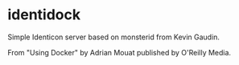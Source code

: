 identidock
==========

Simple Identicon server based on monsterid from Kevin Gaudin.

From "Using Docker" by Adrian Mouat published by O'Reilly Media.

